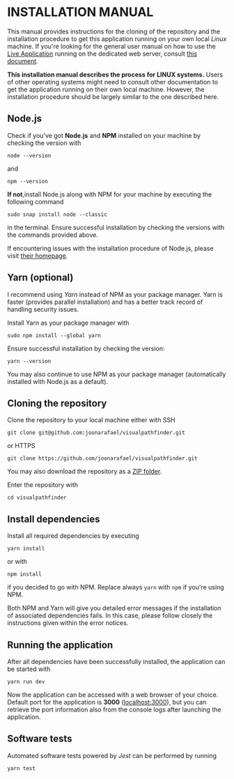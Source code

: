 # INSTALLATION MANUAL

This manual provides instructions for the cloning of the repository and the installation procedure to get this application running on your own local _Linux_ machine. If you're looking for the general user manual on how to use the [Live Application](https://visualpathfinder.vercel.app/ "https://visualpathfinder.vercel.app/") running on the dedicated web server, consult [this document](https://github.com/joonarafael/visualpathfinder/tree/main/documentation/user_manual.md "User Manual").

**This installation manual describes the process for LINUX systems.** Users of other operating systems might need to consult other documentation to get the application running on their own local machine. However, the installation procedure should be largely similar to the one described here.

## Node.js

Check if you've got **Node.js** and **NPM** installed on your machine by checking the version with

```
node --version
```

and

```
npm --version
```

**If not**,install Node.js along with NPM for your machine by executing the following command

```
sudo snap install node --classic
```

in the terminal. Ensure successful installation by checking the versions with the commands provided above.

If encountering issues with the installation procedure of Node.js, please visit [their homepage](https://nodejs.org/en "Node.js Homepage").

## Yarn (optional)

I recommend using _Yarn_ instead of NPM as your package manager. Yarn is faster (provides parallel installation) and has a better track record of handling security issues.

Install Yarn as your package manager with

```
sudo npm install --global yarn
```

Ensure successful installation by checking the version:

```
yarn --version
```

You may also continue to use NPM as your package manager (automatically installed with Node.js as a default).

## Cloning the repository

Clone the repository to your local machine either with SSH

```
git clone git@github.com:joonarafael/visualpathfinder.git
```

or HTTPS

```
git clone https://github.com/joonarafael/visualpathfinder.git
```

You may also download the repository as a [ZIP folder](https://github.com/joonarafael/visualpathfinder/archive/refs/heads/main.zip "Download ZIP").

Enter the repository with

```
cd visualpathfinder
```

## Install dependencies

Install all required dependencies by executing

```
yarn install
```

or with

```
npm install
```

if you decided to go with NPM. Replace always `yarn` with `npm` if you're using NPM.

Both NPM and Yarn will give you detailed error messages if the installation of associated dependencies fails. In this case, please follow closely the instructions given within the error notices.

## Running the application

After all dependencies have been successfully installed, the application can be started with

```
yarn run dev
```

Now the application can be accessed with a web browser of your choice. Default port for the application is **3000** ([localhost:3000](localhost:3000 "Port 3000 on your localhost")), but you can retrieve the port information also from the console logs after launching the application.

## Software tests

Automated software tests powered by _Jest_ can be performed by running

```
yarn test
```
